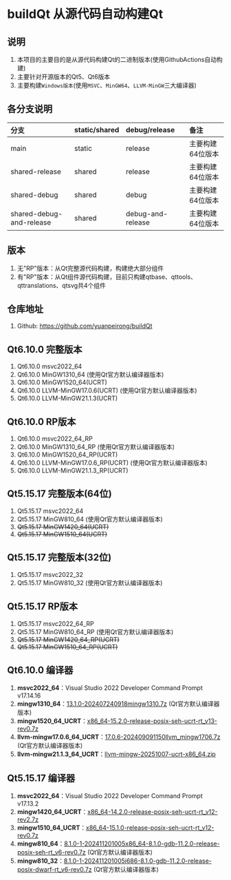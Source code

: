 # buildQt 从源代码自动构建Qt

## 说明
1. 本项目的主要目的是从源代码构建Qt的二进制版本(使用GithubActions自动构建)
2. 主要针对开源版本的Qt5、Qt6版本
3. 主要构建`Windows版本`(使用`MSVC`、`MinGW64`、`LLVM-MinGW`三大编译器)

## 各分支说明
| 分支 | static/shared | debug/release | 备注
| :----- | :----- | :----- | :-----
| main | static | release | 主要构建64位版本
| shared-release | shared | release | 主要构建64位版本
| shared-debug | shared | debug | 主要构建64位版本
| shared-debug-and-release | shared | debug-and-release | 主要构建64位版本

## 版本
1. 无"RP"版本：从Qt完整源代码构建，构建绝大部分组件
2. 有"RP"版本：从Qt组件源代码构建，目前只构建qtbase、qttools、qttranslations、qtsvg共4个组件

## 仓库地址
1. Github: https://github.com/yuanpeirong/buildQt

## Qt6.10.0 完整版本
1. Qt6.10.0 msvc2022_64
2. Qt6.10.0 MinGW1310_64               (使用Qt官方默认编译器版本)
3. Qt6.10.0 MinGW1520_64(UCRT)    
4. Qt6.10.0 LLVM-MinGW17.0.6(UCRT)     (使用Qt官方默认编译器版本)
5. Qt6.10.0 LLVM-MinGW21.1.3(UCRT)

## Qt6.10.0 RP版本
1. Qt6.10.0 msvc2022_64_RP
2. Qt6.10.0 MinGW1310_64_RP            (使用Qt官方默认编译器版本)
3. Qt6.10.0 MinGW1520_64_RP(UCRT)
4. Qt6.10.0 LLVM-MinGW17.0.6_RP(UCRT)  (使用Qt官方默认编译器版本)
5. Qt6.10.0 LLVM-MinGW21.1.3_RP(UCRT)

## Qt5.15.17 完整版本(64位)
1. Qt5.15.17 msvc2022_64     
2. Qt5.15.17 MinGW810_64              (使用Qt官方默认编译器版本)
3. ~~Qt5.15.17 MinGW1420_64(UCRT)~~
4. ~~Qt5.15.17 MinGW1510_64(UCRT)~~

## Qt5.15.17 完整版本(32位)
1. Qt5.15.17 msvc2022_32     
2. Qt5.15.17 MinGW810_32              (使用Qt官方默认编译器版本)

## Qt5.15.17 RP版本
1. Qt5.15.17 msvc2022_64_RP
2. Qt5.15.17 MinGW810_64_RP           (使用Qt官方默认编译器版本)
3. ~~Qt5.15.17 MinGW1420_64_RP(UCRT)~~
4. ~~Qt5.15.17 MinGW1510_64_RP(UCRT)~~

## Qt6.10.0 编译器
1. **msvc2022_64**：Visual Studio 2022 Developer Command Prompt v17.14.16
2. **mingw1310_64**：[13.1.0-202407240918mingw1310.7z](https://download.qt.io/online/qtsdkrepository/windows_x86/desktop/tools_mingw1310/qt.tools.win64_mingw1310/13.1.0-202407240918mingw1310.7z) (Qt官方默认编译器版本)
3. **mingw1520_64_UCRT**：[x86_64-15.2.0-release-posix-seh-ucrt-rt_v13-rev0.7z](https://github.com/niXman/mingw-builds-binaries/releases/download/15.2.0-rt_v13-rev0/x86_64-15.2.0-release-posix-seh-ucrt-rt_v13-rev0.7z)
4. **llvm-mingw17.0.6_64_UCRT**：[17.0.6-202409091150llvm_mingw1706.7z](https://download.qt.io/online/qtsdkrepository/windows_x86/desktop/tools_llvm_mingw1706/qt.tools.win64_llvm_mingw1706/17.0.6-202409091150llvm_mingw1706.7z)  (Qt官方默认编译器版本)
5. **llvm-mingw21.1.3_64_UCRT**：[llvm-mingw-20251007-ucrt-x86_64.zip](https://github.com/mstorsjo/llvm-mingw/releases/download/20251007/llvm-mingw-20251007-ucrt-x86_64.zip)

## Qt5.15.17 编译器
1. **msvc2022_64**：Visual Studio 2022 Developer Command Prompt v17.13.2
2. **mingw1420_64_UCRT**：[x86_64-14.2.0-release-posix-seh-ucrt-rt_v12-rev2.7z](https://github.com/niXman/mingw-builds-binaries/releases/download/14.2.0-rt_v12-rev2/x86_64-14.2.0-release-posix-seh-ucrt-rt_v12-rev2.7z)
3. **mingw1510_64_UCRT**：[x86_64-15.1.0-release-posix-seh-ucrt-rt_v12-rev0.7z](https://github.com/niXman/mingw-builds-binaries/releases/download/15.1.0-rt_v12-rev0/x86_64-15.1.0-release-posix-seh-ucrt-rt_v12-rev0.7z)
4. **mingw810_64**：[8.1.0-1-202411201005x86_64-8.1.0-gdb-11.2.0-release-posix-seh-rt_v6-rev0.7z](https://download.qt.io/online/qtsdkrepository/windows_x86/desktop/tools_mingw81/qt.tools.win64_mingw810/8.1.0-1-202411201005x86_64-8.1.0-gdb-11.2.0-release-posix-seh-rt_v6-rev0.7z) (Qt官方默认编译器版本)
5. **mingw810_32**：[8.1.0-1-202411201005i686-8.1.0-gdb-11.2.0-release-posix-dwarf-rt_v6-rev0.7z](https://download.qt.io/online/qtsdkrepository/windows_x86/desktop/tools_mingw81/qt.tools.win32_mingw810/8.1.0-1-202411201005i686-8.1.0-gdb-11.2.0-release-posix-dwarf-rt_v6-rev0.7z) (Qt官方默认编译器版本)

